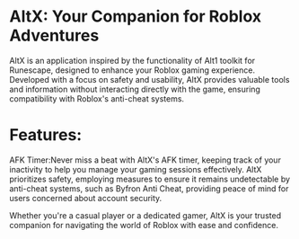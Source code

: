 # AltX: Your Companion for Roblox Adventures

AltX is an application inspired by the functionality of Alt1 toolkit for Runescape, designed to enhance your Roblox gaming experience. Developed with a focus on safety and usability, AltX provides valuable tools and information without interacting directly with the game, ensuring compatibility with Roblox's anti-cheat systems.

# Features:

AFK Timer:Never miss a beat with AltX's AFK timer, keeping track of your inactivity to help you manage your gaming sessions effectively.
AltX prioritizes safety, employing measures to ensure it remains undetectable by anti-cheat systems, such as Byfron Anti Cheat, providing peace of mind for users concerned about account security.

Whether you're a casual player or a dedicated gamer, AltX is your trusted companion for navigating the world of Roblox with ease and confidence.
